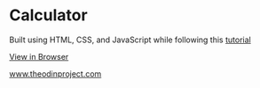 # Calculator

Built using HTML, CSS, and JavaScript while following this [tutorial](https://www.youtube.com/watch?v=j59qQ7YWLxw)

[View in Browser](https://htmlpreview.github.io/?https://github.com/joelmarvi/calculator/blob/master/index.html)

www.theodinproject.com